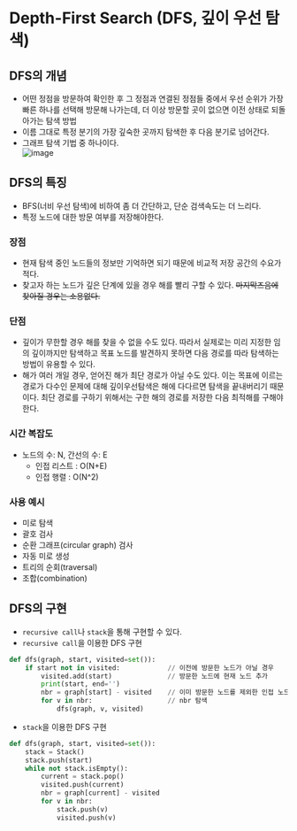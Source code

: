 # Depth-First Search (DFS, 깊이 우선 탐색)

## DFS의 개념
- 어떤 정점을 방문하여 확인한 후 그 정점과 연결된 정점들 중에서 우선 순위가 가장 빠른 하나를 선택해 방문해 나가는데, 더 이상 방문할 곳이 없으면 이전 상태로 되돌아가는 탐색 방법
- 이름 그대로 특정 분기의 가장 깊숙한 곳까지 탐색한 후 다음 분기로 넘어간다.
- 그래프 탐색 기법 중 하나이다.  
![image](https://mblogthumb-phinf.pstatic.net/20160203_126/lhm0812_1454503544423VyFH7_PNG/1111.png?type=w2)


## DFS의 특징
- BFS(너비 우선 탐색)에 비하여 좀 더 간단하고, 단순 검색속도는 더 느리다.
- 특정 노드에 대한 방문 여부를 저장해야한다.
### 장점
- 현재 탐색 중인 노드들의 정보만 기억하면 되기 때문에 비교적 저장 공간의 수요가 적다.
- 찾고자 하는 노드가 깊은 단계에 있을 경우 해를 빨리 구할 수 있다. ~~마지막즈음에 찾아질 경우는 소용없다.~~
### 단점
- 깊이가 무한할 경우 해를 찾을 수 없을 수도 있다. 따라서 실제로는 미리 지정한 임의 깊이까지만 탐색하고 목표 노드를 발견하지 못하면 다음 경로를 따라 탐색하는 방법이 유용할 수 있다.
- 해가 여러 개일 경우, 얻어진 해가 최단 경로가 아닐 수도 있다. 이는 목표에 이르는 경로가 다수인 문제에 대해 깊이우선탐색은 해에 다다르면 탐색을 끝내버리기 때문이다. 최단 경로를 구하기 위해서는 구한 해의 경로를 저장한 다음 최적해를 구해야한다.
### 시간 복잡도
- 노드의 수: N, 간선의 수: E
    - 인접 리스트 : O(N+E)
    - 인접 행렬 : O(N^2)
### 사용 예시
- 미로 탐색
- 괄호 검사
- 순환 그래프(circular graph) 검사
- 자동 미로 생성
- 트리의 순회(traversal)
- 조합(combination)

## DFS의 구현
- `recursive call`나 `stack`을 통해 구현할 수 있다.
- `recursive call`을 이용한 DFS 구현
``` Python
def dfs(graph, start, visited=set()):
    if start not in visited:            // 이전에 방문한 노드가 아닐 경우
        visited.add(start)              // 방문한 노드에 현재 노드 추가
        print(start, end='')
        nbr = graph[start] - visited    // 이미 방문한 노드를 제외한 인접 노드
        for v in nbr:                   // nbr 탐색
            dfs(graph, v, visited)
```
- `stack`을 이용한 DFS 구현
``` Python
def dfs(graph, start, visited=set()):
    stack = Stack()
    stack.push(start)
    while not stack.isEmpty():
        current = stack.pop()
        visited.push(current)
        nbr = graph[current] - visited
        for v in nbr:
            stack.push(v)
            visited.push(v)
```